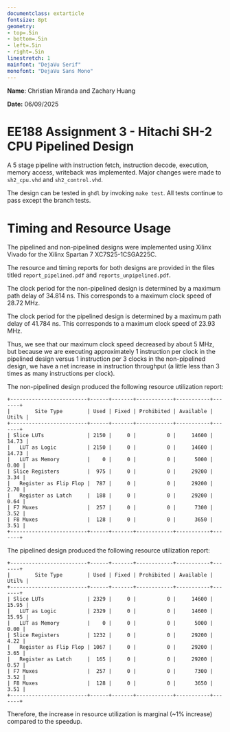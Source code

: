 ```yaml
---
documentclass: extarticle
fontsize: 8pt
geometry:
- top=.5in
- bottom=.5in
- left=.5in
- right=.5in
linestretch: 1
mainfont: "DejaVu Serif"
monofont: "DejaVu Sans Mono"
---
```


**Name**: Christian Miranda and Zachary Huang

**Date:** 06/09/2025


# EE188 Assignment 3 - Hitachi SH-2 CPU Pipelined Design

A 5 stage pipeline with instruction fetch, instruction decode, execution, 
memory access, writeback was implemented. Major changes were made to `sh2_cpu.vhd`
and `sh2_control.vhd`.

The design can be tested in `ghdl` by invoking `make test`. All tests continue
to pass except the branch tests.

# Timing and Resource Usage

The pipelined and non-pipelined designs were implemented using Xilinx Vivado 
for the Xilinx Spartan 7 XC7S25-1CSGA225C.

The resource and timing reports for both designs are provided in the files titled
`report_pipelined.pdf` and `reports_unpipelined.pdf`.

The clock period for the non-pipelined design is determined by a maximum path
delay of $34.814 \text{ ns}$. This corresponds to a maximum clock speed of $28.72 \text{ MHz}$.

The clock period for the pipelined design is determined by a maximum path
delay of $41.784 \text{ ns}$. This corresponds to a maximum clock speed of $23.93 \text{ MHz}$.

Thus, we see that our maximum clock speed decreased by about $5 \text{ MHz}$, but because we are executing approximately 1 instruction per clock in the pipelined design versus 1 instruction per
3 clocks in the non-pipelined design, we have a net increase in instruction throughput (a little
less than 3 times as many instructions per clock).

The non-pipelined design produced the following resource utilization report:

```
+-------------------------+------+-------+------------+-----------+-------+
|        Site Type        | Used | Fixed | Prohibited | Available | Util% |
+-------------------------+------+-------+------------+-----------+-------+
| Slice LUTs              | 2150 |     0 |          0 |     14600 | 14.73 |
|   LUT as Logic          | 2150 |     0 |          0 |     14600 | 14.73 |
|   LUT as Memory         |    0 |     0 |          0 |      5000 |  0.00 |
| Slice Registers         |  975 |     0 |          0 |     29200 |  3.34 |
|   Register as Flip Flop |  787 |     0 |          0 |     29200 |  2.70 |
|   Register as Latch     |  188 |     0 |          0 |     29200 |  0.64 |
| F7 Muxes                |  257 |     0 |          0 |      7300 |  3.52 |
| F8 Muxes                |  128 |     0 |          0 |      3650 |  3.51 |
+-------------------------+------+-------+------------+-----------+-------+
```


The pipelined design produced the following resource utilization report:

```
+-------------------------+------+-------+------------+-----------+-------+
|        Site Type        | Used | Fixed | Prohibited | Available | Util% |
+-------------------------+------+-------+------------+-----------+-------+
| Slice LUTs              | 2329 |     0 |          0 |     14600 | 15.95 |
|   LUT as Logic          | 2329 |     0 |          0 |     14600 | 15.95 |
|   LUT as Memory         |    0 |     0 |          0 |      5000 |  0.00 |
| Slice Registers         | 1232 |     0 |          0 |     29200 |  4.22 |
|   Register as Flip Flop | 1067 |     0 |          0 |     29200 |  3.65 |
|   Register as Latch     |  165 |     0 |          0 |     29200 |  0.57 |
| F7 Muxes                |  257 |     0 |          0 |      7300 |  3.52 |
| F8 Muxes                |  128 |     0 |          0 |      3650 |  3.51 |
+-------------------------+------+-------+------------+-----------+-------+
```

Therefore, the increase in resource utilization is marginal (~1% increase) 
compared to the speedup.
